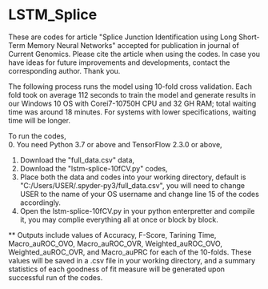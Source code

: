 # LSTM_Splice

These are codes for article "Splice Junction Identification using Long Short-Term Memory Neural Networks" accepted for publication in journal of Current Genomics. Please cite the article when using the codes. In case you have ideas for future improvements and developments, contact the corresponding author. Thank you.  

The following process runs the model using 10-fold cross validation. Each fold took on average 112 seconds to train the model and generate results in our Windows 10 OS with Corei7-10750H CPU and 32 GH RAM; total waiting time was around 18 minutes. For systems with lower specifications, waiting time will be longer.  

To run the codes,  
0. You need Python 3.7 or above and TensorFlow 2.3.0 or above,  
1. Download the "full_data.csv" data,  
2. Download the "lstm-splice-10fCV.py" codes,  
3. Place both the data and codes into your working directory, default is "C:/Users/USER/.spyder-py3/full_data.csv", you will need to change USER to the name of your OS username and change line 15 of the codes accordingly.  
4. Open the lstm-splice-10fCV.py in your python enterpretter and compile it, you may complie everything all at once or block by block.  

** Outputs include values of Accuracy, F-Score, Tarining Time, Macro_auROC_OVO, Macro_auROC_OVR, Weighted_auROC_OVO, Weighted_auROC_OVR, and Macro_auPRC for each of the 10-folds. These values will be saved in a .csv file in your working directory, and a summary statistics of each goodness of fit measure will be generated upon successful run of the codes.  
